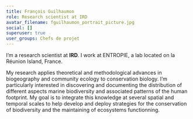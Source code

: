 ```yaml
---
title: François Guilhaumon
role: Research scientist at IRD
avatar_filename: fguilhaumon_portrait_picture.jpg
social: []
superuser: true
user_groups: Chefs de projet
---
```

I’m a research scientist at **IRD**. I work at ENTROPIE, a lab located on la Réunion Island, France.

My research applies theoretical and methodological advances in biogeography and community ecology to conservation biology. I’m particularly interested in discovering and documenting the distribution of different aspects marine biodiversity and associated patterns of the human footprint. My goal is to integrate this knowledge at several spatial and temporal scales to help develop and deploy strategies for the conservation of biodiversity and the maintaining of ecosystems functionning.